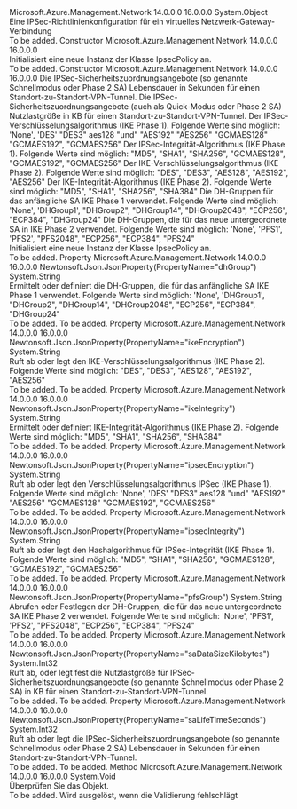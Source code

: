 <Type Name="IpsecPolicy" FullName="Microsoft.Azure.Management.Network.Models.IpsecPolicy">
  <TypeSignature Language="C#" Value="public class IpsecPolicy" />
  <TypeSignature Language="ILAsm" Value=".class public auto ansi beforefieldinit IpsecPolicy extends System.Object" />
  <TypeSignature Language="DocId" Value="T:Microsoft.Azure.Management.Network.Models.IpsecPolicy" />
  <TypeSignature Language="VB.NET" Value="Public Class IpsecPolicy" />
  <TypeSignature Language="F#" Value="type IpsecPolicy = class" />
  <AssemblyInfo>
    <AssemblyName>Microsoft.Azure.Management.Network</AssemblyName>
    <AssemblyVersion>14.0.0.0</AssemblyVersion>
    <AssemblyVersion>16.0.0.0</AssemblyVersion>
  </AssemblyInfo>
  <Base>
    <BaseTypeName>System.Object</BaseTypeName>
  </Base>
  <Interfaces />
  <Docs>
    <summary>
            Eine IPSec-Richtlinienkonfiguration für ein virtuelles Netzwerk-Gateway-Verbindung
            </summary>
    <remarks>To be added.</remarks>
  </Docs>
  <Members>
    <Member MemberName=".ctor">
      <MemberSignature Language="C#" Value="public IpsecPolicy ();" />
      <MemberSignature Language="ILAsm" Value=".method public hidebysig specialname rtspecialname instance void .ctor() cil managed" />
      <MemberSignature Language="DocId" Value="M:Microsoft.Azure.Management.Network.Models.IpsecPolicy.#ctor" />
      <MemberSignature Language="VB.NET" Value="Public Sub New ()" />
      <MemberType>Constructor</MemberType>
      <AssemblyInfo>
        <AssemblyName>Microsoft.Azure.Management.Network</AssemblyName>
        <AssemblyVersion>14.0.0.0</AssemblyVersion>
        <AssemblyVersion>16.0.0.0</AssemblyVersion>
      </AssemblyInfo>
      <Parameters />
      <Docs>
        <summary>
            Initialisiert eine neue Instanz der Klasse IpsecPolicy an.
            </summary>
        <remarks>To be added.</remarks>
      </Docs>
    </Member>
    <Member MemberName=".ctor">
      <MemberSignature Language="C#" Value="public IpsecPolicy (int saLifeTimeSeconds, int saDataSizeKilobytes, string ipsecEncryption, string ipsecIntegrity, string ikeEncryption, string ikeIntegrity, string dhGroup, string pfsGroup);" />
      <MemberSignature Language="ILAsm" Value=".method public hidebysig specialname rtspecialname instance void .ctor(int32 saLifeTimeSeconds, int32 saDataSizeKilobytes, string ipsecEncryption, string ipsecIntegrity, string ikeEncryption, string ikeIntegrity, string dhGroup, string pfsGroup) cil managed" />
      <MemberSignature Language="DocId" Value="M:Microsoft.Azure.Management.Network.Models.IpsecPolicy.#ctor(System.Int32,System.Int32,System.String,System.String,System.String,System.String,System.String,System.String)" />
      <MemberSignature Language="VB.NET" Value="Public Sub New (saLifeTimeSeconds As Integer, saDataSizeKilobytes As Integer, ipsecEncryption As String, ipsecIntegrity As String, ikeEncryption As String, ikeIntegrity As String, dhGroup As String, pfsGroup As String)" />
      <MemberSignature Language="F#" Value="new Microsoft.Azure.Management.Network.Models.IpsecPolicy : int * int * string * string * string * string * string * string -&gt; Microsoft.Azure.Management.Network.Models.IpsecPolicy" Usage="new Microsoft.Azure.Management.Network.Models.IpsecPolicy (saLifeTimeSeconds, saDataSizeKilobytes, ipsecEncryption, ipsecIntegrity, ikeEncryption, ikeIntegrity, dhGroup, pfsGroup)" />
      <MemberType>Constructor</MemberType>
      <AssemblyInfo>
        <AssemblyName>Microsoft.Azure.Management.Network</AssemblyName>
        <AssemblyVersion>14.0.0.0</AssemblyVersion>
        <AssemblyVersion>16.0.0.0</AssemblyVersion>
      </AssemblyInfo>
      <Parameters>
        <Parameter Name="saLifeTimeSeconds" Type="System.Int32" />
        <Parameter Name="saDataSizeKilobytes" Type="System.Int32" />
        <Parameter Name="ipsecEncryption" Type="System.String" />
        <Parameter Name="ipsecIntegrity" Type="System.String" />
        <Parameter Name="ikeEncryption" Type="System.String" />
        <Parameter Name="ikeIntegrity" Type="System.String" />
        <Parameter Name="dhGroup" Type="System.String" />
        <Parameter Name="pfsGroup" Type="System.String" />
      </Parameters>
      <Docs>
        <param name="saLifeTimeSeconds">Die IPSec-Sicherheitszuordnungsangebote (so genannte Schnellmodus oder Phase 2 SA) Lebensdauer in Sekunden für einen Standort-zu-Standort-VPN-Tunnel.</param>
        <param name="saDataSizeKilobytes">Die IPSec-Sicherheitszuordnungsangebote (auch als Quick-Modus oder Phase 2 SA) Nutzlastgröße in KB für einen Standort-zu-Standort-VPN-Tunnel.</param>
        <param name="ipsecEncryption">Der IPSec-Verschlüsselungsalgorithmus (IKE Phase 1). Folgende Werte sind möglich: 'None', 'DES' "DES3" aes128 "und" "AES192" "AES256" "GCMAES128" "GCMAES192", "GCMAES256"</param>
        <param name="ipsecIntegrity">Der IPSec-Integrität-Algorithmus (IKE Phase 1). Folgende Werte sind möglich: "MD5", "SHA1", "SHA256", "GCMAES128", "GCMAES192", "GCMAES256"</param>
        <param name="ikeEncryption">Der IKE-Verschlüsselungsalgorithmus (IKE Phase 2). Folgende Werte sind möglich: "DES", "DES3", "AES128", "AES192", "AES256"</param>
        <param name="ikeIntegrity">Der IKE-Integrität-Algorithmus (IKE Phase 2). Folgende Werte sind möglich: "MD5", "SHA1", "SHA256", "SHA384"</param>
        <param name="dhGroup">Die DH-Gruppen für das anfängliche SA IKE Phase 1 verwendet. Folgende Werte sind möglich: 'None', 'DHGroup1', "DHGroup2", "DHGroup14", "DHGroup2048", "ECP256", "ECP384", "DHGroup24"</param>
        <param name="pfsGroup">Die DH-Gruppen, die für das neue untergeordnete SA in IKE Phase 2 verwendet. Folgende Werte sind möglich: 'None', 'PFS1', 'PFS2', "PFS2048", "ECP256", "ECP384", "PFS24"</param>
        <summary>
            Initialisiert eine neue Instanz der Klasse IpsecPolicy an.
            </summary>
        <remarks>To be added.</remarks>
      </Docs>
    </Member>
    <Member MemberName="DhGroup">
      <MemberSignature Language="C#" Value="public string DhGroup { get; set; }" />
      <MemberSignature Language="ILAsm" Value=".property instance string DhGroup" />
      <MemberSignature Language="DocId" Value="P:Microsoft.Azure.Management.Network.Models.IpsecPolicy.DhGroup" />
      <MemberSignature Language="VB.NET" Value="Public Property DhGroup As String" />
      <MemberSignature Language="F#" Value="member this.DhGroup : string with get, set" Usage="Microsoft.Azure.Management.Network.Models.IpsecPolicy.DhGroup" />
      <MemberType>Property</MemberType>
      <AssemblyInfo>
        <AssemblyName>Microsoft.Azure.Management.Network</AssemblyName>
        <AssemblyVersion>14.0.0.0</AssemblyVersion>
        <AssemblyVersion>16.0.0.0</AssemblyVersion>
      </AssemblyInfo>
      <Attributes>
        <Attribute>
          <AttributeName>Newtonsoft.Json.JsonProperty(PropertyName="dhGroup")</AttributeName>
        </Attribute>
      </Attributes>
      <ReturnValue>
        <ReturnType>System.String</ReturnType>
      </ReturnValue>
      <Docs>
        <summary>
            Ermittelt oder definiert die DH-Gruppen, die für das anfängliche SA IKE Phase 1 verwendet.
            Folgende Werte sind möglich: 'None', 'DHGroup1', "DHGroup2", "DHGroup14", "DHGroup2048", "ECP256", "ECP384", "DHGroup24"
            </summary>
        <value>To be added.</value>
        <remarks>To be added.</remarks>
      </Docs>
    </Member>
    <Member MemberName="IkeEncryption">
      <MemberSignature Language="C#" Value="public string IkeEncryption { get; set; }" />
      <MemberSignature Language="ILAsm" Value=".property instance string IkeEncryption" />
      <MemberSignature Language="DocId" Value="P:Microsoft.Azure.Management.Network.Models.IpsecPolicy.IkeEncryption" />
      <MemberSignature Language="VB.NET" Value="Public Property IkeEncryption As String" />
      <MemberSignature Language="F#" Value="member this.IkeEncryption : string with get, set" Usage="Microsoft.Azure.Management.Network.Models.IpsecPolicy.IkeEncryption" />
      <MemberType>Property</MemberType>
      <AssemblyInfo>
        <AssemblyName>Microsoft.Azure.Management.Network</AssemblyName>
        <AssemblyVersion>14.0.0.0</AssemblyVersion>
        <AssemblyVersion>16.0.0.0</AssemblyVersion>
      </AssemblyInfo>
      <Attributes>
        <Attribute>
          <AttributeName>Newtonsoft.Json.JsonProperty(PropertyName="ikeEncryption")</AttributeName>
        </Attribute>
      </Attributes>
      <ReturnValue>
        <ReturnType>System.String</ReturnType>
      </ReturnValue>
      <Docs>
        <summary>
            Ruft ab oder legt den IKE-Verschlüsselungsalgorithmus (IKE Phase 2). Folgende Werte sind möglich: "DES", "DES3", "AES128", "AES192", "AES256"
            </summary>
        <value>To be added.</value>
        <remarks>To be added.</remarks>
      </Docs>
    </Member>
    <Member MemberName="IkeIntegrity">
      <MemberSignature Language="C#" Value="public string IkeIntegrity { get; set; }" />
      <MemberSignature Language="ILAsm" Value=".property instance string IkeIntegrity" />
      <MemberSignature Language="DocId" Value="P:Microsoft.Azure.Management.Network.Models.IpsecPolicy.IkeIntegrity" />
      <MemberSignature Language="VB.NET" Value="Public Property IkeIntegrity As String" />
      <MemberSignature Language="F#" Value="member this.IkeIntegrity : string with get, set" Usage="Microsoft.Azure.Management.Network.Models.IpsecPolicy.IkeIntegrity" />
      <MemberType>Property</MemberType>
      <AssemblyInfo>
        <AssemblyName>Microsoft.Azure.Management.Network</AssemblyName>
        <AssemblyVersion>14.0.0.0</AssemblyVersion>
        <AssemblyVersion>16.0.0.0</AssemblyVersion>
      </AssemblyInfo>
      <Attributes>
        <Attribute>
          <AttributeName>Newtonsoft.Json.JsonProperty(PropertyName="ikeIntegrity")</AttributeName>
        </Attribute>
      </Attributes>
      <ReturnValue>
        <ReturnType>System.String</ReturnType>
      </ReturnValue>
      <Docs>
        <summary>
            Ermittelt oder definiert IKE-Integrität-Algorithmus (IKE Phase 2). Folgende Werte sind möglich: "MD5", "SHA1", "SHA256", "SHA384"
            </summary>
        <value>To be added.</value>
        <remarks>To be added.</remarks>
      </Docs>
    </Member>
    <Member MemberName="IpsecEncryption">
      <MemberSignature Language="C#" Value="public string IpsecEncryption { get; set; }" />
      <MemberSignature Language="ILAsm" Value=".property instance string IpsecEncryption" />
      <MemberSignature Language="DocId" Value="P:Microsoft.Azure.Management.Network.Models.IpsecPolicy.IpsecEncryption" />
      <MemberSignature Language="VB.NET" Value="Public Property IpsecEncryption As String" />
      <MemberSignature Language="F#" Value="member this.IpsecEncryption : string with get, set" Usage="Microsoft.Azure.Management.Network.Models.IpsecPolicy.IpsecEncryption" />
      <MemberType>Property</MemberType>
      <AssemblyInfo>
        <AssemblyName>Microsoft.Azure.Management.Network</AssemblyName>
        <AssemblyVersion>14.0.0.0</AssemblyVersion>
        <AssemblyVersion>16.0.0.0</AssemblyVersion>
      </AssemblyInfo>
      <Attributes>
        <Attribute>
          <AttributeName>Newtonsoft.Json.JsonProperty(PropertyName="ipsecEncryption")</AttributeName>
        </Attribute>
      </Attributes>
      <ReturnValue>
        <ReturnType>System.String</ReturnType>
      </ReturnValue>
      <Docs>
        <summary>
            Ruft ab oder legt den Verschlüsselungsalgorithmus IPSec (IKE Phase 1). Folgende Werte sind möglich: 'None', 'DES' "DES3" aes128 "und" "AES192" "AES256" "GCMAES128" "GCMAES192", "GCMAES256"
            </summary>
        <value>To be added.</value>
        <remarks>To be added.</remarks>
      </Docs>
    </Member>
    <Member MemberName="IpsecIntegrity">
      <MemberSignature Language="C#" Value="public string IpsecIntegrity { get; set; }" />
      <MemberSignature Language="ILAsm" Value=".property instance string IpsecIntegrity" />
      <MemberSignature Language="DocId" Value="P:Microsoft.Azure.Management.Network.Models.IpsecPolicy.IpsecIntegrity" />
      <MemberSignature Language="VB.NET" Value="Public Property IpsecIntegrity As String" />
      <MemberSignature Language="F#" Value="member this.IpsecIntegrity : string with get, set" Usage="Microsoft.Azure.Management.Network.Models.IpsecPolicy.IpsecIntegrity" />
      <MemberType>Property</MemberType>
      <AssemblyInfo>
        <AssemblyName>Microsoft.Azure.Management.Network</AssemblyName>
        <AssemblyVersion>14.0.0.0</AssemblyVersion>
        <AssemblyVersion>16.0.0.0</AssemblyVersion>
      </AssemblyInfo>
      <Attributes>
        <Attribute>
          <AttributeName>Newtonsoft.Json.JsonProperty(PropertyName="ipsecIntegrity")</AttributeName>
        </Attribute>
      </Attributes>
      <ReturnValue>
        <ReturnType>System.String</ReturnType>
      </ReturnValue>
      <Docs>
        <summary>
            Ruft ab oder legt den Hashalgorithmus für IPSec-Integrität (IKE Phase 1). Folgende Werte sind möglich: "MD5", "SHA1", "SHA256", "GCMAES128", "GCMAES192", "GCMAES256"
            </summary>
        <value>To be added.</value>
        <remarks>To be added.</remarks>
      </Docs>
    </Member>
    <Member MemberName="PfsGroup">
      <MemberSignature Language="C#" Value="public string PfsGroup { get; set; }" />
      <MemberSignature Language="ILAsm" Value=".property instance string PfsGroup" />
      <MemberSignature Language="DocId" Value="P:Microsoft.Azure.Management.Network.Models.IpsecPolicy.PfsGroup" />
      <MemberSignature Language="VB.NET" Value="Public Property PfsGroup As String" />
      <MemberSignature Language="F#" Value="member this.PfsGroup : string with get, set" Usage="Microsoft.Azure.Management.Network.Models.IpsecPolicy.PfsGroup" />
      <MemberType>Property</MemberType>
      <AssemblyInfo>
        <AssemblyName>Microsoft.Azure.Management.Network</AssemblyName>
        <AssemblyVersion>14.0.0.0</AssemblyVersion>
        <AssemblyVersion>16.0.0.0</AssemblyVersion>
      </AssemblyInfo>
      <Attributes>
        <Attribute>
          <AttributeName>Newtonsoft.Json.JsonProperty(PropertyName="pfsGroup")</AttributeName>
        </Attribute>
      </Attributes>
      <ReturnValue>
        <ReturnType>System.String</ReturnType>
      </ReturnValue>
      <Docs>
        <summary>
            Abrufen oder Festlegen der DH-Gruppen, die für das neue untergeordnete SA IKE Phase 2 verwendet.
            Folgende Werte sind möglich: 'None', 'PFS1', 'PFS2', "PFS2048", "ECP256", "ECP384", "PFS24"
            </summary>
        <value>To be added.</value>
        <remarks>To be added.</remarks>
      </Docs>
    </Member>
    <Member MemberName="SaDataSizeKilobytes">
      <MemberSignature Language="C#" Value="public int SaDataSizeKilobytes { get; set; }" />
      <MemberSignature Language="ILAsm" Value=".property instance int32 SaDataSizeKilobytes" />
      <MemberSignature Language="DocId" Value="P:Microsoft.Azure.Management.Network.Models.IpsecPolicy.SaDataSizeKilobytes" />
      <MemberSignature Language="VB.NET" Value="Public Property SaDataSizeKilobytes As Integer" />
      <MemberSignature Language="F#" Value="member this.SaDataSizeKilobytes : int with get, set" Usage="Microsoft.Azure.Management.Network.Models.IpsecPolicy.SaDataSizeKilobytes" />
      <MemberType>Property</MemberType>
      <AssemblyInfo>
        <AssemblyName>Microsoft.Azure.Management.Network</AssemblyName>
        <AssemblyVersion>14.0.0.0</AssemblyVersion>
        <AssemblyVersion>16.0.0.0</AssemblyVersion>
      </AssemblyInfo>
      <Attributes>
        <Attribute>
          <AttributeName>Newtonsoft.Json.JsonProperty(PropertyName="saDataSizeKilobytes")</AttributeName>
        </Attribute>
      </Attributes>
      <ReturnValue>
        <ReturnType>System.Int32</ReturnType>
      </ReturnValue>
      <Docs>
        <summary>
            Ruft ab, oder legt fest die Nutzlastgröße für IPSec-Sicherheitszuordnungsangebote (so genannte Schnellmodus oder Phase 2 SA) in KB für einen Standort-zu-Standort-VPN-Tunnel.
            </summary>
        <value>To be added.</value>
        <remarks>To be added.</remarks>
      </Docs>
    </Member>
    <Member MemberName="SaLifeTimeSeconds">
      <MemberSignature Language="C#" Value="public int SaLifeTimeSeconds { get; set; }" />
      <MemberSignature Language="ILAsm" Value=".property instance int32 SaLifeTimeSeconds" />
      <MemberSignature Language="DocId" Value="P:Microsoft.Azure.Management.Network.Models.IpsecPolicy.SaLifeTimeSeconds" />
      <MemberSignature Language="VB.NET" Value="Public Property SaLifeTimeSeconds As Integer" />
      <MemberSignature Language="F#" Value="member this.SaLifeTimeSeconds : int with get, set" Usage="Microsoft.Azure.Management.Network.Models.IpsecPolicy.SaLifeTimeSeconds" />
      <MemberType>Property</MemberType>
      <AssemblyInfo>
        <AssemblyName>Microsoft.Azure.Management.Network</AssemblyName>
        <AssemblyVersion>14.0.0.0</AssemblyVersion>
        <AssemblyVersion>16.0.0.0</AssemblyVersion>
      </AssemblyInfo>
      <Attributes>
        <Attribute>
          <AttributeName>Newtonsoft.Json.JsonProperty(PropertyName="saLifeTimeSeconds")</AttributeName>
        </Attribute>
      </Attributes>
      <ReturnValue>
        <ReturnType>System.Int32</ReturnType>
      </ReturnValue>
      <Docs>
        <summary>
            Ruft ab oder legt die IPSec-Sicherheitszuordnungsangebote (so genannte Schnellmodus oder Phase 2 SA) Lebensdauer in Sekunden für einen Standort-zu-Standort-VPN-Tunnel.
            </summary>
        <value>To be added.</value>
        <remarks>To be added.</remarks>
      </Docs>
    </Member>
    <Member MemberName="Validate">
      <MemberSignature Language="C#" Value="public virtual void Validate ();" />
      <MemberSignature Language="ILAsm" Value=".method public hidebysig newslot virtual instance void Validate() cil managed" />
      <MemberSignature Language="DocId" Value="M:Microsoft.Azure.Management.Network.Models.IpsecPolicy.Validate" />
      <MemberSignature Language="VB.NET" Value="Public Overridable Sub Validate ()" />
      <MemberSignature Language="F#" Value="abstract member Validate : unit -&gt; unit&#xA;override this.Validate : unit -&gt; unit" Usage="ipsecPolicy.Validate " />
      <MemberType>Method</MemberType>
      <AssemblyInfo>
        <AssemblyName>Microsoft.Azure.Management.Network</AssemblyName>
        <AssemblyVersion>14.0.0.0</AssemblyVersion>
        <AssemblyVersion>16.0.0.0</AssemblyVersion>
      </AssemblyInfo>
      <ReturnValue>
        <ReturnType>System.Void</ReturnType>
      </ReturnValue>
      <Parameters />
      <Docs>
        <summary>
            Überprüfen Sie das Objekt.
            </summary>
        <remarks>To be added.</remarks>
        <exception cref="T:Microsoft.Rest.ValidationException">
            Wird ausgelöst, wenn die Validierung fehlschlägt
            </exception>
      </Docs>
    </Member>
  </Members>
</Type>
